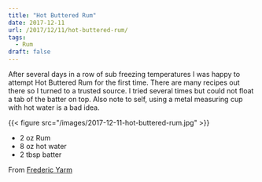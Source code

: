 ```yaml
---
title: "Hot Buttered Rum"
date: 2017-12-11
url: /2017/12/11/hot-buttered-rum/
tags:
  - Rum
draft: false
---
```


After several days in a row of sub freezing temperatures I was happy to attempt Hot Buttered Rum for the first time. There are many recipes out there so I turned to a trusted source. I tried several times but could not float a tab of the batter on top. Also note to self, using a metal measuring cup with hot water is a bad idea.

{{< figure src="/images/2017-12-11-hot-buttered-rum.jpg" >}}

* 2 oz Rum
* 8 oz hot water
* 2 tbsp batter

From [Frederic Yarm](http://cocktailvirgin.blogspot.com/2015/12/hot-buttered-rum.html)

